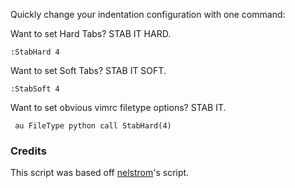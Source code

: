 Quickly change your indentation configuration with one command:

Want to set Hard Tabs? STAB IT HARD.

    :StabHard 4

Want to set Soft Tabs? STAB IT SOFT.

    :StabSoft 4

Want to set obvious vimrc filetype options? STAB IT.

     au FileType python call StabHard(4)

### Credits

This script was based off [nelstrom](https://github.com/nelstrom)'s script.
